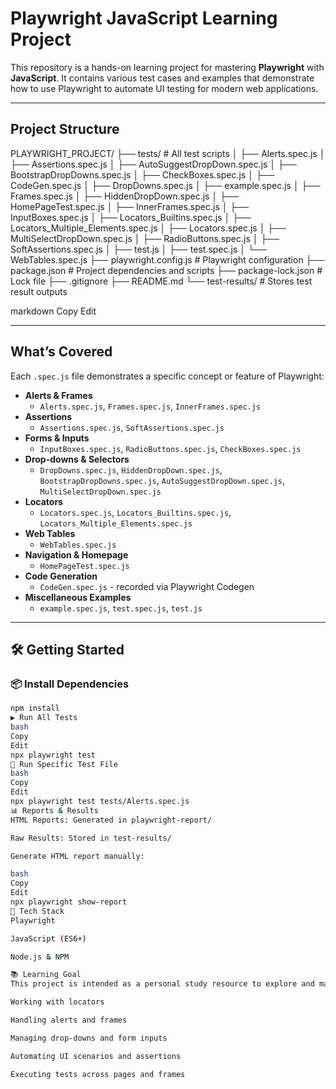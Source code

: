# Playwright JavaScript Learning Project

This repository is a hands-on learning project for mastering **Playwright** with **JavaScript**. It contains various test cases and examples that demonstrate how to use Playwright to automate UI testing for modern web applications.

---

## Project Structure

PLAYWRIGHT_PROJECT/
├── tests/ # All test scripts
│ ├── Alerts.spec.js
│ ├── Assertions.spec.js
│ ├── AutoSuggestDropDown.spec.js
│ ├── BootstrapDropDowns.spec.js
│ ├── CheckBoxes.spec.js
│ ├── CodeGen.spec.js
│ ├── DropDowns.spec.js
│ ├── example.spec.js
│ ├── Frames.spec.js
│ ├── HiddenDropDown.spec.js
│ ├── HomePageTest.spec.js
│ ├── InnerFrames.spec.js
│ ├── InputBoxes.spec.js
│ ├── Locators_Builtins.spec.js
│ ├── Locators_Multiple_Elements.spec.js
│ ├── Locators.spec.js
│ ├── MultiSelectDropDown.spec.js
│ ├── RadioButtons.spec.js
│ ├── SoftAssertions.spec.js
│ ├── test.js
│ ├── test.spec.js
│ └── WebTables.spec.js
├── playwright.config.js # Playwright configuration
├── package.json # Project dependencies and scripts
├── package-lock.json # Lock file
├── .gitignore
├── README.md
└── test-results/ # Stores test result outputs

markdown
Copy
Edit

---

## What’s Covered

Each `.spec.js` file demonstrates a specific concept or feature of Playwright:

- **Alerts & Frames**
  - `Alerts.spec.js`, `Frames.spec.js`, `InnerFrames.spec.js`
- **Assertions**
  - `Assertions.spec.js`, `SoftAssertions.spec.js`
- **Forms & Inputs**
  - `InputBoxes.spec.js`, `RadioButtons.spec.js`, `CheckBoxes.spec.js`
- **Drop-downs & Selectors**
  - `DropDowns.spec.js`, `HiddenDropDown.spec.js`, `BootstrapDropDowns.spec.js`, `AutoSuggestDropDown.spec.js`, `MultiSelectDropDown.spec.js`
- **Locators**
  - `Locators.spec.js`, `Locators_Builtins.spec.js`, `Locators_Multiple_Elements.spec.js`
- **Web Tables**
  - `WebTables.spec.js`
- **Navigation & Homepage**
  - `HomePageTest.spec.js`
- **Code Generation**
  - `CodeGen.spec.js` - recorded via Playwright Codegen
- **Miscellaneous Examples**
  - `example.spec.js`, `test.spec.js`, `test.js`

---

## 🛠 Getting Started

### 📦 Install Dependencies

```bash
npm install
▶️ Run All Tests
bash
Copy
Edit
npx playwright test
🧪 Run Specific Test File
bash
Copy
Edit
npx playwright test tests/Alerts.spec.js
📊 Reports & Results
HTML Reports: Generated in playwright-report/

Raw Results: Stored in test-results/

Generate HTML report manually:

bash
Copy
Edit
npx playwright show-report
🧰 Tech Stack
Playwright

JavaScript (ES6+)

Node.js & NPM

📚 Learning Goal
This project is intended as a personal study resource to explore and master various features of Playwright, such as:

Working with locators

Handling alerts and frames

Managing drop-downs and form inputs

Automating UI scenarios and assertions

Executing tests across pages and frames


